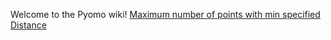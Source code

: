 Welcome to the Pyomo wiki!
[Maximum number of points with min specified Distance](https://lnkd.in/emBBMQTf)